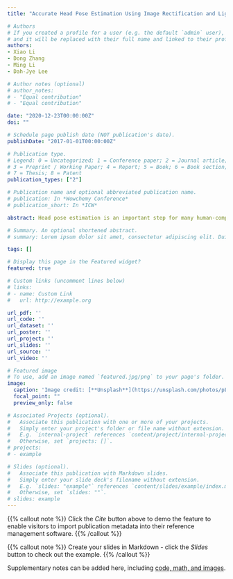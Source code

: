 ```yaml
---
title: "Accurate Head Pose Estimation Using Image Rectification and Lightweight Convolutional Neural Network"

# Authors
# If you created a profile for a user (e.g. the default `admin` user), write the username (folder name) here 
# and it will be replaced with their full name and linked to their profile.
authors:
- Xiao Li
- Dong Zhang
- Ming Li
- Dah-Jye Lee

# Author notes (optional)
# author_notes:
# - "Equal contribution"
# - "Equal contribution"

date: "2020-12-23T00:00:00Z"
doi: ""

# Schedule page publish date (NOT publication's date).
publishDate: "2017-01-01T00:00:00Z"

# Publication type.
# Legend: 0 = Uncategorized; 1 = Conference paper; 2 = Journal article;
# 3 = Preprint / Working Paper; 4 = Report; 5 = Book; 6 = Book section;
# 7 = Thesis; 8 = Patent
publication_types: ["2"]

# Publication name and optional abbreviated publication name.
# publication: In *Wowchemy Conference*
# publication_short: In *ICW*

abstract: Head pose estimation is an important step for many human-computer interaction applications such as face detection, facial recognition, and facial expression classification. Accurate head pose estimation benefits these applications that require face image as the input. Most head pose estimation methods suffer from perspective distortion because the users do not always align their face perfectly with the camera. This paper presents a new approach that uses image rectification to reduce the negative effect of perspective distortion and a lightweight convolutional neural network to obtain highly accurate head pose estimation. The proposed method calculates the angle between the camera optical axis and the projection vector of the face center. The face image is rectified using this estimated angle through perspective transformation. A lightweight network with the size of only 0.88 MB is designed to take the rectified face image as the input to perform head pose estimation. The output of the network, the head pose estimation of the rectified face image, is transformed back to the camera coordinate system as the final head pose estimation. Experiments on public benchmark datasets show that the proposed image rectification and the newly designed lightweight network remarkably improve the accuracy of head pose estimation. Compared with state-of-the-art methods, our approach achieves both higher accuracy and faster processing speed.

# Summary. An optional shortened abstract.
# summary: Lorem ipsum dolor sit amet, consectetur adipiscing elit. Duis posuere tellus ac convallis placerat. Proin tincidunt magna sed ex sollicitudin condimentum.

tags: []

# Display this page in the Featured widget?
featured: true

# Custom links (uncomment lines below)
# links:
# - name: Custom Link
#   url: http://example.org

url_pdf: ''
url_code: ''
url_dataset: ''
url_poster: ''
url_project: ''
url_slides: ''
url_source: ''
url_video: ''

# Featured image
# To use, add an image named `featured.jpg/png` to your page's folder. 
image:
  caption: 'Image credit: [**Unsplash**](https://unsplash.com/photos/pLCdAaMFLTE)'
  focal_point: ""
  preview_only: false

# Associated Projects (optional).
#   Associate this publication with one or more of your projects.
#   Simply enter your project's folder or file name without extension.
#   E.g. `internal-project` references `content/project/internal-project/index.md`.
#   Otherwise, set `projects: []`.
# projects:
# - example

# Slides (optional).
#   Associate this publication with Markdown slides.
#   Simply enter your slide deck's filename without extension.
#   E.g. `slides: "example"` references `content/slides/example/index.md`.
#   Otherwise, set `slides: ""`.
# slides: example
---
```


{{% callout note %}}
Click the *Cite* button above to demo the feature to enable visitors to import publication metadata into their reference management software.
{{% /callout %}}

{{% callout note %}}
Create your slides in Markdown - click the *Slides* button to check out the example.
{{% /callout %}}

Supplementary notes can be added here, including [code, math, and images](https://wowchemy.com/docs/writing-markdown-latex/).
